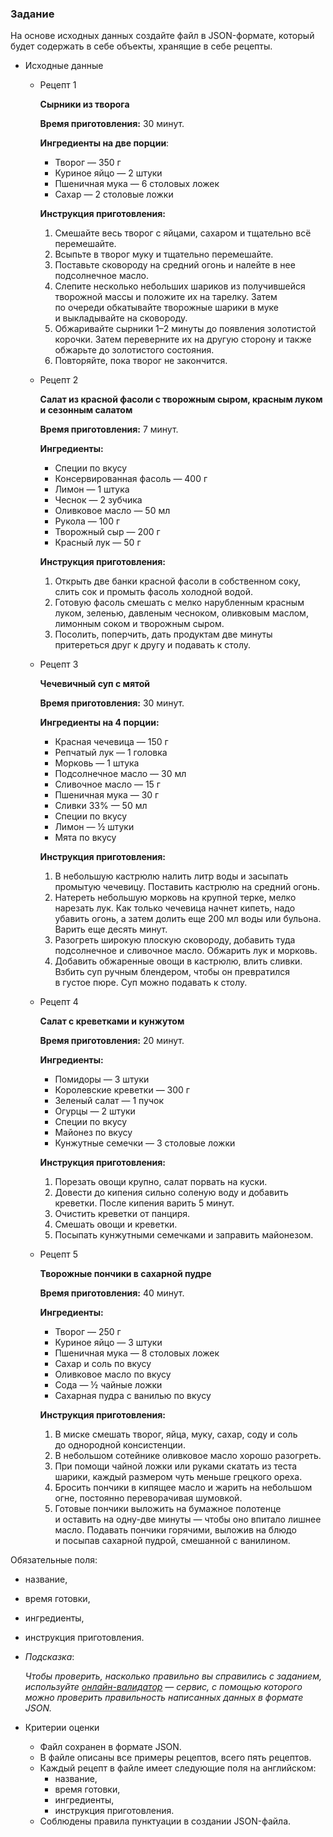 ### Задание

На основе исходных данных создайте файл в JSON-формате, который будет содержать в себе объекты, хранящие в себе рецепты.

- Исходные данные
    - Рецепт 1

      ****Сырники из творога****

      **Время приготовления:** 30 минут.

      **Ингредиенты на две порции**:

        - Творог — 350 г
        - Куриное яйцо — 2 штуки
        - Пшеничная мука — 6 столовых ложек
        - Сахар — 2 столовые ложки

      **Инструкция приготовления:**

        1. Смешайте весь творог с яйцами, сахаром и тщательно всё перемешайте.
        2. Всыпьте в творог муку и тщательно перемешайте.
        3. Поставьте сковороду на средний огонь и налейте в нее подсолнечное масло.
        4. Слепите несколько небольших шариков из получившейся творожной массы и положите их на тарелку. Затем по очереди обкатывайте творожные шарики в муке и выкладывайте на сковороду.
        5. Обжаривайте сырники 1–2 минуты до появления золотистой корочки. Затем переверните их на другую сторону и также обжарьте до золотистого состояния.
        6. Повторяйте, пока творог не закончится.

    - Рецепт 2

      ****Салат из красной фасоли с творожным сыром, красным луком и сезонным салатом****

      **Время приготовления:** 7 минут.

      **Ингредиенты:**

        - Специи по вкусу
        - Консервированная фасоль — 400 г
        - Лимон — 1 штука
        - Чеснок — 2 зубчика
        - Оливковое масло — 50 мл
        - Рукола — 100 г
        - Творожный сыр — 200 г
        - Красный лук — 50 г

      **Инструкция приготовления:**

        1. Открыть две банки красной фасоли в собственном соку, слить сок и промыть фасоль холодной водой.
        2. Готовую фасоль смешать с мелко нарубленным красным луком, зеленью, давленым чесноком, оливковым маслом, лимонным соком и творожным сыром.
        3. Посолить, поперчить, дать продуктам две минуты притереться друг к другу и подавать к столу.

    - Рецепт 3

      ****Чечевичный суп с мятой****

      **Время приготовления:** 30 минут.

      **Ингредиенты на 4 порции:**

        - Красная чечевица — 150 г
        - Репчатый лук — 1 головка
        - Морковь — 1 штука
        - Подсолнечное масло — 30 мл
        - Сливочное масло — 15 г
        - Пшеничная мука — 30 г
        - Сливки 33% — 50 мл
        - Специи по вкусу
        - Лимон — ½ штуки
        - Мята по вкусу

      **Инструкция приготовления:**

        1. В небольшую кастрюлю налить литр воды и засыпать промытую чечевицу. Поставить кастрюлю на средний огонь.
        2. Натереть небольшую морковь на крупной терке, мелко нарезать лук. Как только чечевица начнет кипеть, надо убавить огонь, а затем долить еще 200 мл воды или бульона. Варить еще десять минут.
        3. Разогреть широкую плоскую сковороду, добавить туда подсолнечное и сливочное масло. Обжарить лук и морковь.
        4. Добавить обжаренные овощи в кастрюлю, влить сливки. Взбить суп ручным блендером, чтобы он превратился в густое пюре. Суп можно подавать к столу.
    - Рецепт 4

      ****Салат с креветками и кунжутом****

      **Время приготовления:** 20 минут.

      **Ингредиенты:**

        - Помидоры — 3 штуки
        - Королевские креветки — 300 г
        - Зеленый салат — 1 пучок
        - Огурцы — 2 штуки
        - Специи по вкусу
        - Майонез по вкусу
        - Кунжутные семечки — 3 столовые ложки

      **Инструкция приготовления:**

        1. Порезать овощи крупно, салат порвать на куски.
        2. Довести до кипения сильно соленую воду и добавить креветки. После кипения варить 5 минут.
        3. Очистить креветки от панциря.
        4. Смешать овощи и креветки.
        5. Посыпать кунжутными семечками и заправить майонезом.
    - Рецепт 5

      ****Творожные пончики в сахарной пудре****

      **Время приготовления:** 40 минут.

      **Ингредиенты:**

        - Творог — 250 г
        - Куриное яйцо — 3 штуки
        - Пшеничная мука — 8 столовых ложек
        - Сахар и соль по вкусу
        - Оливковое масло по вкусу
        - Сода — ½ чайные ложки
        - Сахарная пудра с ванилью по вкусу

      **Инструкция приготовления:**

        1. В миске смешать творог, яйца, муку, сахар, соду и соль до однородной консистенции.
        2. В небольшом сотейнике оливковое масло хорошо разогреть.
        3. При помощи чайной ложки или руками скатать из теста шарики, каждый размером чуть меньше грецкого ореха.
        4. Бросить пончики в кипящее масло и жарить на небольшом огне, постоянно переворачивая шумовкой.
        5. Готовые пончики выложить на бумажное полотенце и оставить на одну-две минуты — чтобы оно впитало лишнее масло. Подавать пончики горячими, выложив на блюдо и посыпав сахарной пудрой, смешанной с ванилином.


Обязательные поля:

- название,
- время готовки,
- ингредиенты,
- инструкция приготовления.
- *Подсказка*:

  *Чтобы проверить, насколько правильно вы справились с заданием, используйте [онлайн-валидатор](https://involta.ru/tools/transform/json/) — сервис, с помощью которого можно проверить правильность написанных данных в формате JSON.*

- Критерии оценки
    - Файл сохранен в формате JSON.
    - В файле описаны все примеры рецептов, всего пять рецептов.
    - Каждый рецепт в файле имеет следующие поля на английском:
        - название,
        - время готовки,
        - ингредиенты,
        - инструкция приготовления.
    - Соблюдены правила пунктуации в создании JSON-файла.